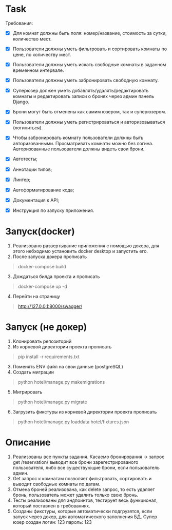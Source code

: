 # Task
Требования:
- [x] Для комнат должны быть поля: номер/название, стоимость за сутки, количество
мест.
- [x] Пользователи должны уметь фильтровать и сортировать комнаты по цене, по
количеству мест.
- [x] Пользователи должны уметь искать свободные комнаты в заданном временном
интервале.
- [x] Пользователи должны уметь забронировать свободную комнату.
- [x] Суперюзер должен уметь добавлять/удалять/редактировать комнаты и
редактировать записи о бронях через админ панель Django.
- [x] Брони могут быть отменены как самим юзером, так и суперюзером.
- [x] Пользователи должны уметь регистрироваться и авторизовываться (логиниться).
- [x] Чтобы забронировать комнату пользователи должны быть авторизованными.
Просматривать комнаты можно без логина. Авторизованные пользователи должны
видеть свои брони.

- [x] Автотесты;
- [x] Аннотации типов;
- [x] Линтер;
- [x] Автоформатирование кода;
- [x] Документация к API;
- [x] Инструкция по запуску приложения.

# Запуск(docker)
1. Реализовано развертывание приложения с помощью докера, для этого небходимо установить docker desktop и запустить его.
2. После запуска докера прописать
>  docker-compose build
3. Дождаться билда проекта и прописать
> docker-compose up -d
4. Перейти на страницу
> http://127.0.0.1:8000/swagger/
# Запуск (не докер)
1. Клонировать репозиторий
2. Из корневой директории проекта прописать
> pip install -r requirements.txt
3. Поменять ENV файл на свои данные (postgreSQL)
4. Создать миграции
> python hotel/manage.py makemigrations
5. Мигрировать
> python hotel/manage.py migrate
6. Загрузить фикстуры из корневой директории проекта прописать
> python hotel/manage.py loaddata hotel/fixtures.json
# Описание
1. Реализованы все пункты задания. Касаемо бронирования -> запрос get /reservation/ выводит все брони зарегестрированого пользователя, либо все существующие брони, если пользователь админ.
2. Get запрос к комнатам позволяет фильтровать, сортировать и выводит свободные комнаты по датам.
3. Отмена броней реализована, как delete запрос, то есть удаляет бронь, пользователь может удалить только свою бронь.
4. Тесты реализованы для эндпоинтов, тестирует весь функционал, который поставлен в требованиях.
5. Созданы фикстуры, которые автоматически подгрузятся, если запуск через докер, для автоматического заполнения БД. Супер юзер создан логин: 123 пароль: 123

